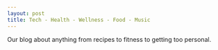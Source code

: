 ```yaml
---
layout: post
title: Tech - Health - Wellness - Food - Music
---
```


Our blog about anything from recipes to fitness to getting too personal.
